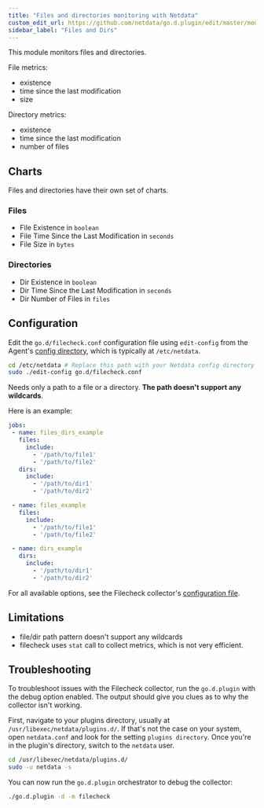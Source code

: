 ```yaml
---
title: "Files and directories monitoring with Netdata"
custom_edit_url: https://github.com/netdata/go.d.plugin/edit/master/modules/fileheck/README.md
sidebar_label: "Files and Dirs"
---
```




This module monitors files and directories.

File metrics:

-   existence
-   time since the last modification
-   size

Directory metrics:

-   existence
-   time since the last modification
-   number of files

## Charts

Files and directories have their own set of charts.

### Files

-   File Existence in `boolean`
-   File Time Since the Last Modification in `seconds`
-   File Size in `bytes`

### Directories

-   Dir Existence in `boolean`
-   Dir Time Since the Last Modification in `seconds`
-   Dir Number of Files in `files`

## Configuration

Edit the `go.d/filecheck.conf` configuration file using `edit-config` from the Agent's [config
directory](/guides/step-by-step/step-04#find-your-netdataconf-file), which is typically at `/etc/netdata`.

```bash
cd /etc/netdata # Replace this path with your Netdata config directory
sudo ./edit-config go.d/filecheck.conf
```

Needs only a path to a file or a directory. **The path doesn't support any wildcards**.

Here is an example:

```yaml
jobs:
 - name: files_dirs_example
   files:
     include:
       - '/path/to/file1'
       - '/path/to/file2'
   dirs:
     include:
       - '/path/to/dir1'
       - '/path/to/dir2'

 - name: files_example
   files:
     include:
       - '/path/to/file1'
       - '/path/to/file2'

 - name: dirs_example
   dirs:
     include:
       - '/path/to/dir1'
       - '/path/to/dir2'
```

For all available options, see the Filecheck collector's [configuration
file](https://github.com/netdata/go.d.plugin/blob/master/config/go.d/filecheck.conf).

## Limitations

-   file/dir path pattern doesn't support any wildcards
-   filecheck uses `stat` call to collect metrics, which is not very efficient.

## Troubleshooting

To troubleshoot issues with the Filecheck collector, run the `go.d.plugin` with the debug option enabled.
The output should give you clues as to why the collector isn't working.

First, navigate to your plugins directory, usually at `/usr/libexec/netdata/plugins.d/`. If that's not the case on your
system, open `netdata.conf` and look for the setting `plugins directory`. Once you're in the plugin's directory, switch
to the `netdata` user.

```bash
cd /usr/libexec/netdata/plugins.d/
sudo -u netdata -s
```

You can now run the `go.d.plugin` orchestrator to debug the collector:

```bash
./go.d.plugin -d -m filecheck
```
